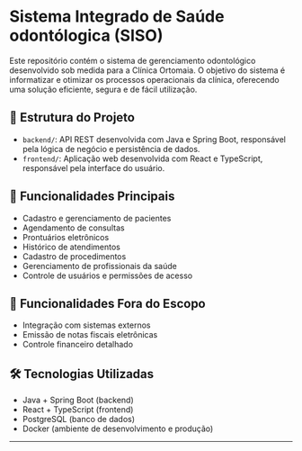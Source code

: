 # Sistema Integrado de Saúde odontólogica (SISO)

Este repositório contém o sistema de gerenciamento odontológico desenvolvido sob medida para a Clínica Ortomaia. O objetivo do sistema é informatizar e otimizar os processos operacionais da clínica, oferecendo uma solução eficiente, segura e de fácil utilização.

## 📂 Estrutura do Projeto

- `backend/`: API REST desenvolvida com Java e Spring Boot, responsável pela lógica de negócio e persistência de dados.
- `frontend/`: Aplicação web desenvolvida com React e TypeScript, responsável pela interface do usuário.

## 🚀 Funcionalidades Principais

- Cadastro e gerenciamento de pacientes
- Agendamento de consultas
- Prontuários eletrônicos
- Histórico de atendimentos
- Cadastro de procedimentos
- Gerenciamento de profissionais da saúde
- Controle de usuários e permissões de acesso

## 📌 Funcionalidades Fora do Escopo

- Integração com sistemas externos
- Emissão de notas fiscais eletrônicas
- Controle financeiro detalhado

## 🛠️ Tecnologias Utilizadas

- Java + Spring Boot (backend)
- React + TypeScript (frontend)
- PostgreSQL (banco de dados)
- Docker (ambiente de desenvolvimento e produção)

---